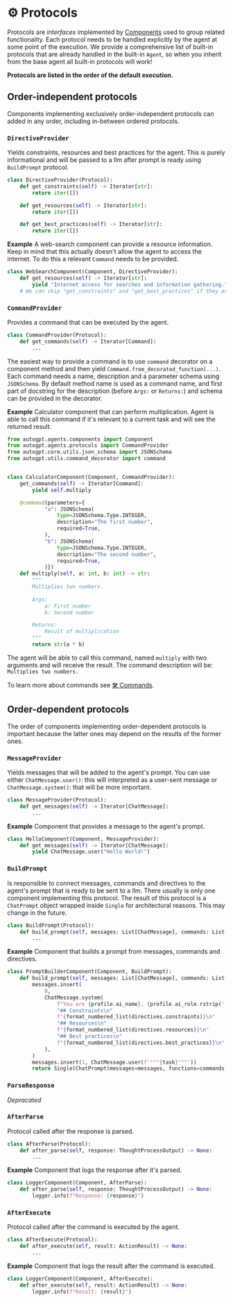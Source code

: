 # ⚙️ Protocols

Protocols are *interfaces* implemented by [Components](./components.md) used to group related functionality. Each protocol needs to be handled explicitly by the agent at some point of the execution. We provide a comprehensive list of built-in protocols that are already handled in the built-in `Agent`, so when you inherit from the base agent all built-in protocols will work!

**Protocols are listed in the order of the default execution.**

## Order-independent protocols

Components implementing exclusively order-independent protocols can added in any order, including in-between ordered protocols.

### `DirectiveProvider`

Yields constraints, resources and best practices for the agent. This is purely informational and will be passed to a llm after prompt is ready using `BuildPrompt` protocol.

```py
class DirectiveProvider(Protocol):
    def get_constraints(self) -> Iterator[str]:
        return iter([])

    def get_resources(self) -> Iterator[str]:
        return iter([])

    def get_best_practices(self) -> Iterator[str]:
        return iter([])
```

**Example** A web-search component can provide a resource information. Keep in mind that this actually doesn't allow the agent to access the internet. To do this a relevant `Command` needs to be provided.

```py
class WebSearchComponent(Component, DirectiveProvider):
    def get_resources(self) -> Iterator[str]:
        yield "Internet access for searches and information gathering."
    # We can skip "get_constraints" and "get_best_practices" if they aren't needed
```

### `CommandProvider`

Provides a command that can be executed by the agent.

```py
class CommandProvider(Protocol):
    def get_commands(self) -> Iterator[Command]:
        ...
```

The easiest way to provide a command is to use `command` decorator on a component method and then yield `Command.from_decorated_function(...)`. Each command needs a name, description and a parameter schema using `JSONSchema`. By default method name is used as a command name, and first part of docstring for the description (before `Args:` or `Returns:`) and schema can be provided in the decorator.

**Example** Calculator component that can perform multiplication. Agent is able to call this command if it's relevant to a current task and will see the returned result.

```py
from autogpt.agents.components import Component
from autogpt.agents.protocols import CommandProvider
from autogpt.core.utils.json_schema import JSONSchema
from autogpt.utils.command_decorator import command


class CalculatorComponent(Component, CommandProvider):
    get_commands(self) -> Iterator[Command]:
        yield self.multiply

    @command(parameters={
            "a": JSONSchema(
                type=JSONSchema.Type.INTEGER,
                description="The first number",
                required=True,
            ),
            "b": JSONSchema(
                type=JSONSchema.Type.INTEGER,
                description="The second number",
                required=True,
            )})
    def multiply(self, a: int, b: int) -> str:
        """
        Multiplies two numbers.
        
        Args:
            a: First number
            b: Second number

        Returns:
            Result of multiplication
        """
        return str(a * b)
```

The agent will be able to call this command, named `multiply` with two arguments and will receive the result. The command description will be: `Multiplies two numbers.`

To learn more about commands see [🛠️ Commands](./commands.md).

## Order-dependent protocols

The order of components implementing order-dependent protocols is important because the latter ones may depend on the results of the former ones.

### `MessageProvider`

Yields messages that will be added to the agent's prompt. You can use either `ChatMessage.user()`: this will interpreted as a user-sent message or `ChatMessage.system()`: that will be more important.

```py
class MessageProvider(Protocol):
    def get_messages(self) -> Iterator[ChatMessage]:
        ...
```

**Example** Component that provides a message to the agent's prompt.

```py
class HelloComponent(Component, MessageProvider):
    def get_messages(self) -> Iterator[ChatMessage]:
        yield ChatMessage.user("Hello World!")
```

### `BuildPrompt`

Is responsible to connect messages, commands and directives to the agent's prompt that is ready to be sent to a llm. There usually is only one component implementing this protocol.
The result of this protocol is a `ChatPrompt` object wrapped inside `Single` for architectural reasons. This may change in the future.

```py
class BuildPrompt(Protocol):
    def build_prompt(self, messages: List[ChatMessage], commands: List[Command], directives: List[str]) -> Single[ChatPrompt]:
        ...
```

**Example** Component that builds a prompt from messages, commands and directives.

```py
class PromptBuilderComponent(Component, BuildPrompt):
    def build_prompt(self, messages: List[ChatMessage], commands: List[Command], task: str, profile: AIProfile, directives: AIDirectives) -> Single[ChatPrompt]:
        messages.insert(
            0,
            ChatMessage.system(
                f"You are {profile.ai_name}, {profile.ai_role.rstrip('.')}."
                "## Constraints\n"
                f"{format_numbered_list(directives.constraints)}\n"
                "## Resources\n"
                f"{format_numbered_list(directives.resources)}\n"
                "## Best practices\n"
                f"{format_numbered_list(directives.best_practices)}\n"
            ),
        )
        messages.insert(1, ChatMessage.user(f'"""{task}"""'))
        return Single(ChatPrompt(messages=messages, functions=commands))
```

### `ParseResponse`

<!-- TODO kcze -->
*Depracated*

### `AfterParse`

Protocol called after the response is parsed.

```py
class AfterParse(Protocol):
    def after_parse(self, response: ThoughtProcessOutput) -> None:
        ...
```

**Example** Component that logs the response after it's parsed.

```py
class LoggerComponent(Component, AfterParse):
    def after_parse(self, response: ThoughtProcessOutput) -> None:
        logger.info(f"Response: {response}")
```

### `AfterExecute`

Protocol called after the command is executed by the agent.

```py
class AfterExecute(Protocol):
    def after_execute(self, result: ActionResult) -> None:
        ...
```

**Example** Component that logs the result after the command is executed.

```py
class LoggerComponent(Component, AfterExecute):
    def after_execute(self, result: ActionResult) -> None:
        logger.info(f"Result: {result}")
```